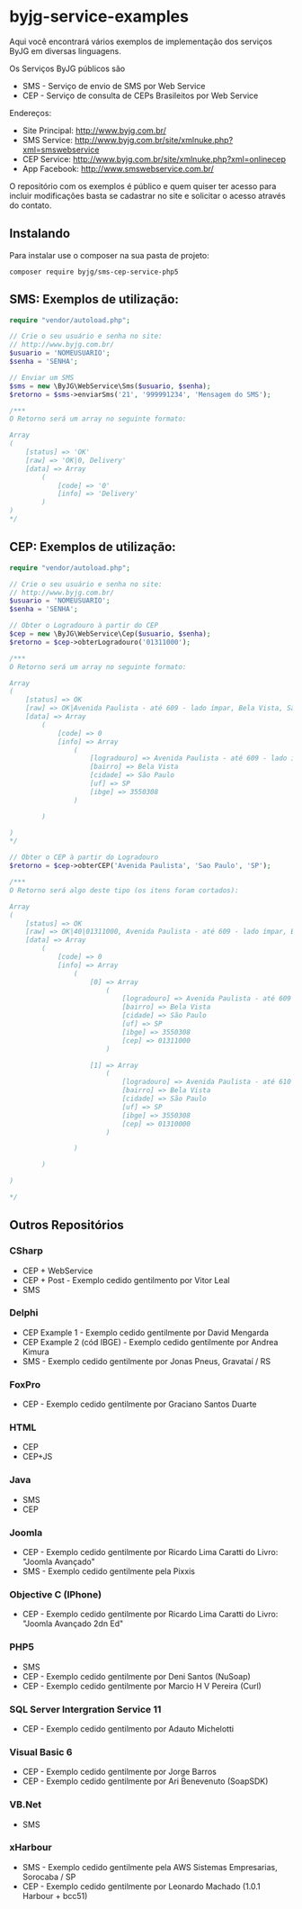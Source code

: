 byjg-service-examples
=====================

Aqui você encontrará vários exemplos de implementação dos serviços ByJG em diversas linguagens. 

Os Serviços ByJG públicos são
+ SMS - Serviço de envio de SMS por Web Service
+ CEP - Serviço de consulta de CEPs Brasileitos por Web Service

Endereços:
+ Site Principal: http://www.byjg.com.br/
+ SMS Service: http://www.byjg.com.br/site/xmlnuke.php?xml=smswebservice
+ CEP Service: http://www.byjg.com.br/site/xmlnuke.php?xml=onlinecep
+ App Facebook: http://www.smswebservice.com.br/

O repositório com os exemplos é público e quem quiser ter acesso para incluir modificações basta se cadastrar no site e solicitar o acesso através do contato. 

## Instalando

Para instalar use o composer na sua pasta de projeto:

```
composer require byjg/sms-cep-service-php5
```

## SMS: Exemplos de utilização:

```php
require "vendor/autoload.php";

// Crie o seu usuário e senha no site:
// http://www.byjg.com.br/
$usuario = 'NOMEUSUARIO';
$senha = 'SENHA';

// Enviar um SMS
$sms = new \ByJG\WebService\Sms($usuario, $senha);
$retorno = $sms->enviarSms('21', '999991234', 'Mensagem do SMS');

/***
O Retorno será um array no seguinte formato:

Array
(
	[status] => 'OK'
	[raw] => 'OK|0, Delivery'
	[data] => Array
		(
			[code] => '0'
			[info] => 'Delivery'
		)
)
*/
```

## CEP: Exemplos de utilização:

```php
require "vendor/autoload.php";

// Crie o seu usuário e senha no site:
// http://www.byjg.com.br/
$usuario = 'NOMEUSUARIO';
$senha = 'SENHA';

// Obter o Logradouro à partir do CEP
$cep = new \ByJG\WebService\Cep($usuario, $senha);
$retorno = $cep->obterLogradouro('01311000');

/***
O Retorno será um array no seguinte formato:

Array
(
    [status] => OK
    [raw] => OK|Avenida Paulista - até 609 - lado ímpar, Bela Vista, São Paulo, SP, 3550308
    [data] => Array
        (
            [code] => 0
            [info] => Array
                (
                    [logradouro] => Avenida Paulista - até 609 - lado ímpar
                    [bairro] => Bela Vista
                    [cidade] => São Paulo
                    [uf] => SP
                    [ibge] => 3550308
                )

        )

)
*/

// Obter o CEP à partir do Logradouro
$retorno = $cep->obterCEP('Avenida Paulista', 'Sao Paulo', 'SP');

/***
O Retorno será algo deste tipo (os itens foram cortados):

Array
(
    [status] => OK
    [raw] => OK|40|01311000, Avenida Paulista - até 609 - lado ímpar, Bela Vista, São Paulo, SP, 3550308|01310000, Avenida Paulista - até 610 - lado par, Bela Vista, São Paulo, SP, 3550308|...
    [data] => Array
        (
            [code] => 0
            [info] => Array
                (
                    [0] => Array
                        (
                            [logradouro] => Avenida Paulista - até 609 - lado ímpar
                            [bairro] => Bela Vista
                            [cidade] => São Paulo
                            [uf] => SP
                            [ibge] => 3550308
                            [cep] => 01311000
                        )

                    [1] => Array
                        (
                            [logradouro] => Avenida Paulista - até 610 - lado par
                            [bairro] => Bela Vista
                            [cidade] => São Paulo
                            [uf] => SP
                            [ibge] => 3550308
                            [cep] => 01310000
                        )

                )

        )

)

*/
```


## Outros Repositórios

### CSharp 

+ CEP + WebService
+ CEP + Post - Exemplo cedido gentilmento por Vitor Leal
+ SMS

### Delphi

+ CEP Example 1 - Exemplo cedido gentilmente por David Mengarda
+ CEP Example 2 (cód IBGE) - Exemplo cedido gentilmente por Andrea Kimura
+ SMS - Exemplo cedido gentilmente por Jonas Pneus, Gravataí / RS

### FoxPro

+ CEP - Exemplo cedido gentilmente por Graciano Santos Duarte

### HTML

+ CEP
+ CEP+JS

### Java

+ SMS
+ CEP

### Joomla

+ CEP - Exemplo cedido gentilmente por Ricardo Lima Caratti do Livro: "Joomla Avançado"
+ SMS - Exemplo cedido gentilmente pela Pixxis

### Objective C (IPhone)

+ CEP - Exemplo cedido gentilmente por Ricardo Lima Caratti do Livro: "Joomla Avançado 2dn Ed"

### PHP5

+ SMS
+ CEP - Exemplo cedido gentilmente por Deni Santos (NuSoap)
+ CEP - Exemplo cedido gentilmente por Marcio H V Pereira (Curl)

### SQL Server Intergration Service 11

+ CEP - Exemplo cedido gentilmento por Adauto Michelotti


### Visual Basic 6

+ CEP - Exemplo cedido gentilmente por Jorge Barros
+ CEP - Exemplo cedido gentilmente por Ari Benevenuto (SoapSDK)

### VB.Net

+ SMS

### xHarbour

+ SMS - Exemplo cedido gentilmente pela AWS Sistemas Empresarias, Sorocaba / SP
+ CEP - Exemplo cedido gentilmente por Leonardo Machado (1.0.1 Harbour + bcc51)




